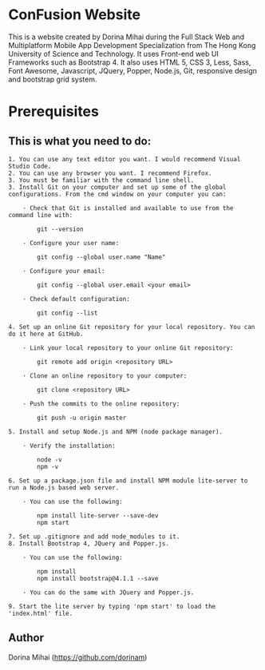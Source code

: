 ﻿# ConFusion Website

This is a website created by Dorina Mihai during the Full Stack Web and Multiplatform Mobile App Development Specialization from The Hong Kong University of Science and Technology. It uses Front-end web UI Frameworks such as Bootstrap 4. It also uses HTML 5, CSS 3, Less, Sass, Font Awesome, Javascript, JQuery, Popper, Node.js, Git, responsive design and bootstrap grid system.

# Prerequisites 

## This is what you need to do:

    1. You can use any text editor you want. I would recommend Visual Studio Code.
    2. You can use any browser you want. I recommend Firefox.
    3. You must be familiar with the command line shell.
    3. Install Git on your computer and set up some of the global configurations. From the cmd window on your computer you can:
    
        · Check that Git is installed and available to use from the command line with:

            git --version
        
        · Configure your user name:

            git config --global user.name "Name"

        · Configure your email:

            git config --global user.email <your email>

        · Check default configuration:

            git config --list

    4. Set up an online Git repository for your local repository. You can do it here at GitHub.

        · Link your local repository to your online Git repository: 

            git remote add origin <repository URL>

        · Clone an online repository to your computer:

            git clone <repository URL>

        · Push the commits to the online repository:

            git push -u origin master

    5. Install and setup Node.js and NPM (node package manager).

        · Verify the installation:

            node -v
            npm -v

    6. Set up a package.json file and install NPM module lite-server to run a Node.js based web server.
        
        · You can use the following:

            npm install lite-server --save-dev
            npm start

    7. Set up .gitignore and add node_modules to it.
    8. Install Bootstrap 4, JQuery and Popper.js.

        · You can use the following:

            npm install
            npm install bootstrap@4.1.1 --save

        · You can do the same with JQuery and Popper.js.

    9. Start the lite server by typing 'npm start' to load the 'index.html' file. 

## Author

Dorina Mihai (https://github.com/dorinam)




